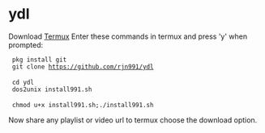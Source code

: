 # ydl
Download <a href="https://play.google.com/store/apps/details?id=com.termux">Termux</a>
Enter these commands in termux and press 'y' when prompted:

<code> pkg install git </code><br>
<code> git clone https://github.com/rjn991/ydl </code><br>
<code> cd ydl </code><br>
<code> dos2unix install991.sh </code><br>
<code> chmod u+x install991.sh;./install991.sh </code>

Now share any playlist or video url to termux choose the download option.
